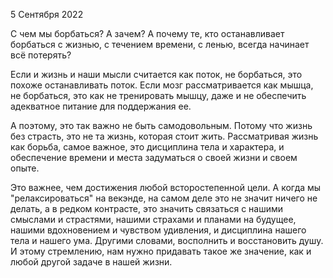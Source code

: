 5 Сентября 2022

С чем мы борбаться? А зачем? А почему те, кто останавливает борбаться с жизнью, с течением времени, с ленью, всегда начинает всё потерять?

Если и жизнь и наши мысли считается как поток, не борбаться, это похоже останавливать поток. Если мозг рассматривается как мышца, не борбаться, это как не тренировать мышцу, даже и не обеспечить адекватное питание для поддержания ее.

А поэтому, это так важно не быть самодовольным. Потому что жизнь без страсть, это не та жизнь, которая стоит жить. Рассматривая жизнь как борьба, самое важное, это дисциплина тела и характера, и обеспечение времени и места задуматься о своей жизни и своем опыте. 

Это важнее, чем достижения любой всторостепенной цели. А когда мы "релаксироваться" на векэнде, на самом деле это не значит ничего не делать, а в редком контрасте, это значить связаться с нашими смыслами и страстями, нашими страхами и планами на будущее, нашими вдохновением и чувством удивления, и дисциплина нашего тела и нашего ума. Другими словами, восполнить и восстановить душу. И этому стремлению, нам нужно придавать такое же значение, как и любой другой задаче в нашей жизни.

